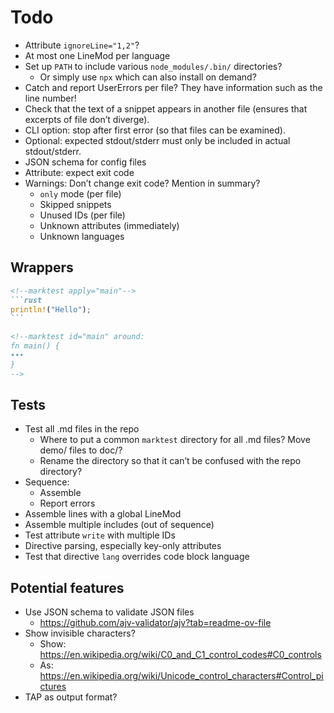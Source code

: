 # Todo

* Attribute `ignoreLine="1,2"`?
* At most one LineMod per language
* Set up `PATH` to include various `node_modules/.bin/` directories?
  * Or simply use `npx` which can also install on demand?
* Catch and report UserErrors per file? They have information such as the line number!
* Check that the text of a snippet appears in another file (ensures that excerpts of file don’t diverge).
* CLI option: stop after first error (so that files can be examined).
* Optional: expected stdout/stderr must only be included in actual stdout/stderr.
* JSON schema for config files
* Attribute: expect exit code
* Warnings: Don’t change exit code? Mention in summary?
  * `only` mode (per file)
  * Skipped snippets
  * Unused IDs (per file)
  * Unknown attributes (immediately)
  * Unknown languages

## Wrappers

``````md
<!--marktest apply="main"-->
```rust
println!("Hello");
```

<!--marktest id="main" around:
fn main() {
•••
}
-->
``````

## Tests

* Test all .md files in the repo
  * Where to put a common `marktest` directory for all .md files? Move demo/ files to doc/?
  * Rename the directory so that it can’t be confused with the repo directory?
* Sequence:
  * Assemble
  * Report errors
* Assemble lines with a global LineMod
* Assemble multiple includes (out of sequence)
* Test attribute `write` with multiple IDs
* Directive parsing, especially key-only attributes
* Test that directive `lang` overrides code block language

## Potential features

* Use JSON schema to validate JSON files
  * https://github.com/ajv-validator/ajv?tab=readme-ov-file
* Show invisible characters?
  * Show: https://en.wikipedia.org/wiki/C0_and_C1_control_codes#C0_controls
  * As: https://en.wikipedia.org/wiki/Unicode_control_characters#Control_pictures
* TAP as output format?
